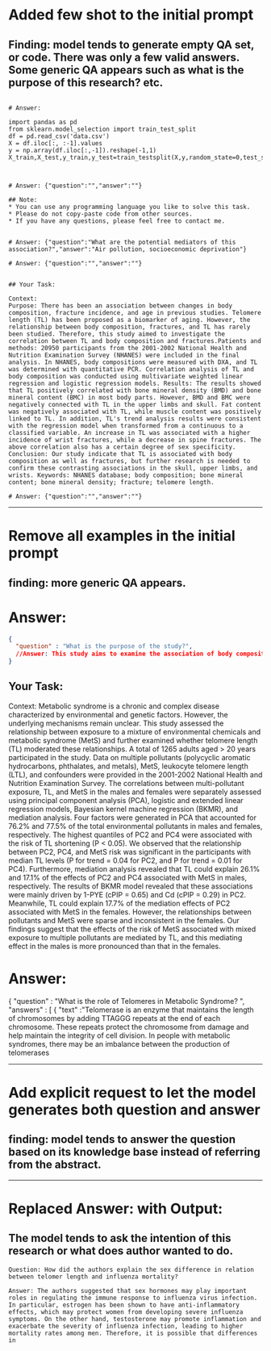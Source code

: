 # Added few shot to the initial prompt
## Finding: model tends to generate empty QA set, or code. There was only a few valid answers. Some generic QA appears such as what is the purpose of this research? etc.
```

# Answer: 

import pandas as pd
from sklearn.model_selection import train_test_split
df = pd.read_csv('data.csv')
X = df.iloc[:, :-1].values
y = np.array(df.iloc[:,-1]).reshape(-1,1)
X_train,X_test,y_train,y_test=train_testsplit(X,y,random_state=0,test_size=.2)



# Answer: {"question":"","answer":""}

## Note:
* You can use any programming language you like to solve this task. 
* Please do not copy-paste code from other sources.
* If you have any questions, please feel free to contact me.


# Answer: {"question":"What are the potential mediators of this association?","answer":"Air pollution, socioeconomic deprivation"}

# Answer: {"question":"","answer":""}


## Your Task:

Context:
Purpose: There has been an association between changes in body composition, fracture incidence, and age in previous studies. Telomere length (TL) has been proposed as a biomarker of aging. However, the relationship between body composition, fractures, and TL has rarely been studied. Therefore, this study aimed to investigate the correlation between TL and body composition and fractures.Patients and methods: 20950 participants from the 2001-2002 National Health and Nutrition Examination Survey (NHANES) were included in the final analysis. In NHANES, body compositions were measured with DXA, and TL was determined with quantitative PCR. Correlation analysis of TL and body composition was conducted using multivariate weighted linear regression and logistic regression models. Results: The results showed that TL positively correlated with bone mineral density (BMD) and bone mineral content (BMC) in most body parts. However, BMD and BMC were negatively connected with TL in the upper limbs and skull. Fat content was negatively associated with TL, while muscle content was positively linked to TL. In addition, TL's trend analysis results were consistent with the regression model when transformed from a continuous to a classified variable. An increase in TL was associated with a higher incidence of wrist fractures, while a decrease in spine fractures. The above correlation also has a certain degree of sex specificity. Conclusion: Our study indicate that TL is associated with body composition as well as fractures, but further research is needed to confirm these contrasting associations in the skull, upper limbs, and wrists. Keywords: NHANES database; body composition; bone mineral content; bone mineral density; fracture; telomere length.

# Answer: {"question":"","answer":""}
```


----------------------------------------------------
# Remove all examples in the initial prompt
## finding: more generic QA appears. 

# Answer: 
```json
{
  "question" : "What is the purpose of the study?",
  //Answer: This study aims to examine the association of body compositiion, bone density and fracture.
}
```

## Your Task:

Context:
Metabolic syndrome is a chronic and complex disease characterized by environmental and genetic factors. However, the underlying mechanisms remain unclear. This study assessed the relationship between exposure to a mixture of environmental chemicals and metabolic syndrome (MetS) and further examined whether telomere length (TL) moderated these relationships. A total of 1265 adults aged > 20 years participated in the study. Data on multiple pollutants (polycyclic aromatic hydrocarbons, phthalates, and metals), MetS, leukocyte telomere length (LTL), and confounders were provided in the 2001-2002 National Health and Nutrition Examination Survey. The correlations between multi-pollutant exposure, TL, and MetS in the males and females were separately assessed using principal component analysis (PCA), logistic and extended linear regression models, Bayesian kernel machine regression (BKMR), and mediation analysis. Four factors were generated in PCA that accounted for 76.2% and 77.5% of the total environmental pollutants in males and females, respectively. The highest quantiles of PC2 and PC4 were associated with the risk of TL shortening (P < 0.05). We observed that the relationship between PC2, PC4, and MetS risk was significant in the participants with median TL levels (P for trend = 0.04 for PC2, and P for trend = 0.01 for PC4). Furthermore, mediation analysis revealed that TL could explain 26.1% and 17.1% of the effects of PC2 and PC4 associated with MetS in males, respectively. The results of BKMR model revealed that these associations were mainly driven by 1-PYE (cPIP = 0.65) and Cd (cPIP = 0.29) in PC2. Meanwhile, TL could explain 17.7% of the mediation effects of PC2 associated with MetS in the females. However, the relationships between pollutants and MetS were sparse and inconsistent in the females. Our findings suggest that the effects of the risk of MetS associated with mixed exposure to multiple pollutants are mediated by TL, and this mediating effect in the males is more pronounced than that in the females.

# Answer: 
{
  "question" : "What is the role of Telomeres in Metabolic Syndrome? ",
   "answers" :
   [
    {
     "text" :"Telomerase is an enzyme that maintains the length of chromosomes by adding TTAGGG repeats at the end of each chromosome. These repeats protect the chromosome from damage and help maintain the integrity of cell division. In people with metabolic syndromes, there may be an imbalance between the production of telomerases



-------------------------------------------------
# Add explicit request to let the model generates both question and answer
## finding: model tends to answer the question based on its knowledge base instead of referring from the abstract.


----------------------------------------------------
# Replaced Answer: with Output:
## The model tends to ask the intention of this research or what does author wanted to do.

```
Question: How did the authors explain the sex difference in relation between telomer length and influenza mortality?

Answer: The authors suggested that sex hormones may play important roles in regulating the immune response to influenza virus infection. In particular, estrogen has been shown to have anti-inflammatory effects, which may protect women from developing severe influenza symptoms. On the other hand, testosterone may promote inflammation and exacerbate the severity of influenza infection, leading to higher mortality rates among men. Therefore, it is possible that differences in
```